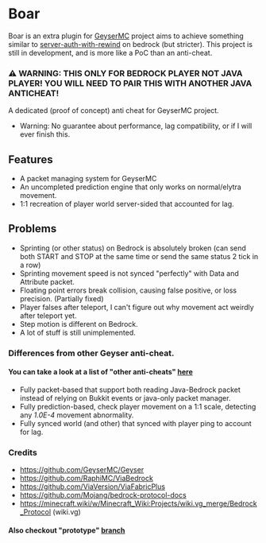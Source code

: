 # Boar

Boar is an extra plugin for [GeyserMC](https://github.com/GeyserMC/Geyser) project aims to 
achieve something similar to [server-auth-with-rewind](https://github.com/Mojang/bedrock-protocol-docs/blob/main/additional_docs/ConfiguringAntiCheat.md) on bedrock (but stricter).
This project is still in development, and is more like a PoC than an anti-cheat.

### ⚠️ WARNING: THIS ONLY FOR BEDROCK PLAYER NOT JAVA PLAYER! YOU WILL NEED TO PAIR THIS WITH ANOTHER JAVA ANTICHEAT!
A dedicated (proof of concept) anti cheat for GeyserMC project.
- Warning: No guarantee about performance, lag compatibility, or if I will ever finish this.

## Features
- A packet managing system for GeyserMC
- An uncompleted prediction engine that only works on normal/elytra movement.
- 1:1 recreation of player world server-sided that accounted for lag.

## Problems
- Sprinting (or other status) on Bedrock is absolutely broken (can send both START and STOP 
at the same time or send the same status 2 tick in a row)
- Sprinting movement speed is not synced "perfectly" with Data and Attribute packet.
- Floating point errors break collision, causing false positive, or loss precision. (Partially fixed)
- Player falses after teleport, I can't figure out why movement act weirdly after teleport yet.
- Step motion is different on Bedrock.
- A lot of stuff is still unimplemented.

### Differences from other Geyser anti-cheat.
#### You can take a look at a list of "other anti-cheats" [here](https://geysermc.org/wiki/geyser/anticheat-compatibility/)
- Fully packet-based that support both reading Java-Bedrock packet instead of relying on Bukkit events or java-only packet manager.
- Fully prediction-based, check player movement on a 1:1 scale, detecting any *1.0E-4* movement abnormality.
- Fully synced world (and other) that synced with player ping to account for lag.

### Credits
- https://github.com/GeyserMC/Geyser
- https://github.com/RaphiMC/ViaBedrock
- https://github.com/ViaVersion/ViaFabricPlus
- https://github.com/Mojang/bedrock-protocol-docs
- https://minecraft.wiki/w/Minecraft_Wiki:Projects/wiki.vg_merge/Bedrock_Protocol (wiki.vg)

#### Also checkout "prototype" [branch](https://github.com/Oryxel/Boar/tree/prototype)